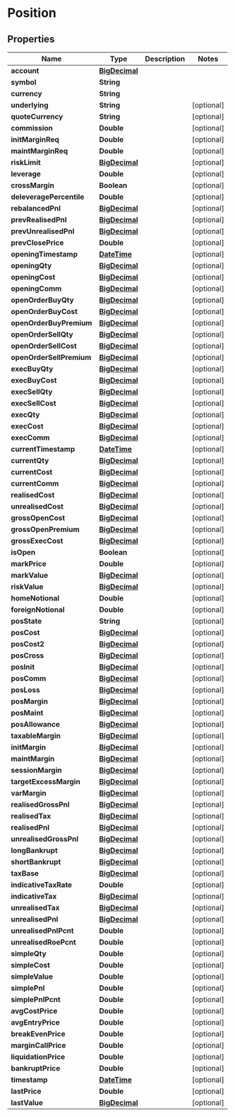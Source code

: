 
# Position

## Properties
Name | Type | Description | Notes
------------ | ------------- | ------------- | -------------
**account** | [**BigDecimal**](BigDecimal.md) |  | 
**symbol** | **String** |  | 
**currency** | **String** |  | 
**underlying** | **String** |  |  [optional]
**quoteCurrency** | **String** |  |  [optional]
**commission** | **Double** |  |  [optional]
**initMarginReq** | **Double** |  |  [optional]
**maintMarginReq** | **Double** |  |  [optional]
**riskLimit** | [**BigDecimal**](BigDecimal.md) |  |  [optional]
**leverage** | **Double** |  |  [optional]
**crossMargin** | **Boolean** |  |  [optional]
**deleveragePercentile** | **Double** |  |  [optional]
**rebalancedPnl** | [**BigDecimal**](BigDecimal.md) |  |  [optional]
**prevRealisedPnl** | [**BigDecimal**](BigDecimal.md) |  |  [optional]
**prevUnrealisedPnl** | [**BigDecimal**](BigDecimal.md) |  |  [optional]
**prevClosePrice** | **Double** |  |  [optional]
**openingTimestamp** | [**DateTime**](DateTime.md) |  |  [optional]
**openingQty** | [**BigDecimal**](BigDecimal.md) |  |  [optional]
**openingCost** | [**BigDecimal**](BigDecimal.md) |  |  [optional]
**openingComm** | [**BigDecimal**](BigDecimal.md) |  |  [optional]
**openOrderBuyQty** | [**BigDecimal**](BigDecimal.md) |  |  [optional]
**openOrderBuyCost** | [**BigDecimal**](BigDecimal.md) |  |  [optional]
**openOrderBuyPremium** | [**BigDecimal**](BigDecimal.md) |  |  [optional]
**openOrderSellQty** | [**BigDecimal**](BigDecimal.md) |  |  [optional]
**openOrderSellCost** | [**BigDecimal**](BigDecimal.md) |  |  [optional]
**openOrderSellPremium** | [**BigDecimal**](BigDecimal.md) |  |  [optional]
**execBuyQty** | [**BigDecimal**](BigDecimal.md) |  |  [optional]
**execBuyCost** | [**BigDecimal**](BigDecimal.md) |  |  [optional]
**execSellQty** | [**BigDecimal**](BigDecimal.md) |  |  [optional]
**execSellCost** | [**BigDecimal**](BigDecimal.md) |  |  [optional]
**execQty** | [**BigDecimal**](BigDecimal.md) |  |  [optional]
**execCost** | [**BigDecimal**](BigDecimal.md) |  |  [optional]
**execComm** | [**BigDecimal**](BigDecimal.md) |  |  [optional]
**currentTimestamp** | [**DateTime**](DateTime.md) |  |  [optional]
**currentQty** | [**BigDecimal**](BigDecimal.md) |  |  [optional]
**currentCost** | [**BigDecimal**](BigDecimal.md) |  |  [optional]
**currentComm** | [**BigDecimal**](BigDecimal.md) |  |  [optional]
**realisedCost** | [**BigDecimal**](BigDecimal.md) |  |  [optional]
**unrealisedCost** | [**BigDecimal**](BigDecimal.md) |  |  [optional]
**grossOpenCost** | [**BigDecimal**](BigDecimal.md) |  |  [optional]
**grossOpenPremium** | [**BigDecimal**](BigDecimal.md) |  |  [optional]
**grossExecCost** | [**BigDecimal**](BigDecimal.md) |  |  [optional]
**isOpen** | **Boolean** |  |  [optional]
**markPrice** | **Double** |  |  [optional]
**markValue** | [**BigDecimal**](BigDecimal.md) |  |  [optional]
**riskValue** | [**BigDecimal**](BigDecimal.md) |  |  [optional]
**homeNotional** | **Double** |  |  [optional]
**foreignNotional** | **Double** |  |  [optional]
**posState** | **String** |  |  [optional]
**posCost** | [**BigDecimal**](BigDecimal.md) |  |  [optional]
**posCost2** | [**BigDecimal**](BigDecimal.md) |  |  [optional]
**posCross** | [**BigDecimal**](BigDecimal.md) |  |  [optional]
**posInit** | [**BigDecimal**](BigDecimal.md) |  |  [optional]
**posComm** | [**BigDecimal**](BigDecimal.md) |  |  [optional]
**posLoss** | [**BigDecimal**](BigDecimal.md) |  |  [optional]
**posMargin** | [**BigDecimal**](BigDecimal.md) |  |  [optional]
**posMaint** | [**BigDecimal**](BigDecimal.md) |  |  [optional]
**posAllowance** | [**BigDecimal**](BigDecimal.md) |  |  [optional]
**taxableMargin** | [**BigDecimal**](BigDecimal.md) |  |  [optional]
**initMargin** | [**BigDecimal**](BigDecimal.md) |  |  [optional]
**maintMargin** | [**BigDecimal**](BigDecimal.md) |  |  [optional]
**sessionMargin** | [**BigDecimal**](BigDecimal.md) |  |  [optional]
**targetExcessMargin** | [**BigDecimal**](BigDecimal.md) |  |  [optional]
**varMargin** | [**BigDecimal**](BigDecimal.md) |  |  [optional]
**realisedGrossPnl** | [**BigDecimal**](BigDecimal.md) |  |  [optional]
**realisedTax** | [**BigDecimal**](BigDecimal.md) |  |  [optional]
**realisedPnl** | [**BigDecimal**](BigDecimal.md) |  |  [optional]
**unrealisedGrossPnl** | [**BigDecimal**](BigDecimal.md) |  |  [optional]
**longBankrupt** | [**BigDecimal**](BigDecimal.md) |  |  [optional]
**shortBankrupt** | [**BigDecimal**](BigDecimal.md) |  |  [optional]
**taxBase** | [**BigDecimal**](BigDecimal.md) |  |  [optional]
**indicativeTaxRate** | **Double** |  |  [optional]
**indicativeTax** | [**BigDecimal**](BigDecimal.md) |  |  [optional]
**unrealisedTax** | [**BigDecimal**](BigDecimal.md) |  |  [optional]
**unrealisedPnl** | [**BigDecimal**](BigDecimal.md) |  |  [optional]
**unrealisedPnlPcnt** | **Double** |  |  [optional]
**unrealisedRoePcnt** | **Double** |  |  [optional]
**simpleQty** | **Double** |  |  [optional]
**simpleCost** | **Double** |  |  [optional]
**simpleValue** | **Double** |  |  [optional]
**simplePnl** | **Double** |  |  [optional]
**simplePnlPcnt** | **Double** |  |  [optional]
**avgCostPrice** | **Double** |  |  [optional]
**avgEntryPrice** | **Double** |  |  [optional]
**breakEvenPrice** | **Double** |  |  [optional]
**marginCallPrice** | **Double** |  |  [optional]
**liquidationPrice** | **Double** |  |  [optional]
**bankruptPrice** | **Double** |  |  [optional]
**timestamp** | [**DateTime**](DateTime.md) |  |  [optional]
**lastPrice** | **Double** |  |  [optional]
**lastValue** | [**BigDecimal**](BigDecimal.md) |  |  [optional]




